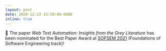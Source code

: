 ```yaml
---
layout: post
date: 2020-12-23 15:59:00-0400
inline: true
---
```


:clap: The paper *Web Test Automation: Insights from the Grey Literature* has been nominated for the Best Paper Award at [SOFSEM 2021](https://sofsem2021.inf.unibz.it/) (Foundations of Software Engineering track)!